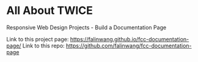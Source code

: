# All About TWICE
Responsive Web Design Projects - Build a Documentation Page

Link to this project page: https://falinwang.github.io/fcc-documentation-page/
Link to this repo: https://github.com/falinwang/fcc-documentation-page 